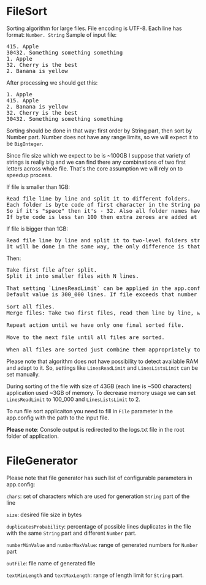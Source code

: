 # FileSort

Sorting algorithm for large files.
File encoding is UTF-8.
Each line has format: `Number. String`
Sample of input file:

<pre>415. Apple
30432. Something something something
1. Apple
32. Cherry is the best
2. Banana is yellow</pre>

After processing we should get this:

<pre>
1. Apple
415. Apple
2. Banana is yellow
32. Cherry is the best
30432. Something something something
</pre>

Sorting should be done in that way: first order by String part, then sort by Number part.
Number does not have any range limits, so we will expect it to be `BigInteger`.

Since file size which we expect to be is ~100GB I suppose that variety of strings is really big and we can find there any combinations of two first letters across whole file.
That's the core assumption we will rely on to speedup process.

If file is smaller than 1GB:

<pre>Read file line by line and split it to different folders. 
Each folder is byte code of first character in the String part of the line.
So if it's "space" then it's - 32. Also all folder names have 3 letters. 
If byte code is less tan 100 then extra zeroes are added at left: "032".
</pre>

If file is bigger than 1GB:

<pre>Read file line by line and split it to two-level folders structore. 
It will be done in the same way, the only difference is that we will use second char to create nested folder.
</pre>

Then:

<pre>
Take first file after split.
Split it into smaller files with N lines.

That setting `LinesReadLimit` can be applied in the app.config.
Default value is 300_000 lines. If file exceeds that number of lines we then split it to files with that number of lines.

Sort all files.
Merge files: Take two first files, read them line by line, write to the third temp file.

Repeat action until we have only one final sorted file.

Move to the next file until all files are sorted.

When all files are sorted just combine them appropriately to the order of folders.
</pre>

Please note that algorithm does not have possibility to detect available RAM and adapt to it.
So, settings like `LinesReadLimit` and `LinesListsLimit` can be set manually.

During sorting of the file with size of 43GB (each line is ~500 characters) application used ~3GB of memory.
To decrease memory usage we can set `LinesReadLimit` to 100_000 and `LinesListsLimit` to 2.

To run file sort applicaiton you need to fill in `File` parameter in the app.config with the path to the input file.

<b>Please note</b>: Console output is redirected to the logs.txt file in the root folder of application.

# FileGenerator

Please note that file generator has such list of configurable parameters in app.config:

`chars`: set of characters which are used for generation `String` part of the line

`size`: desired file size in bytes

`duplicatesProbability`: percentage of possible lines duplicates in the file with the same `String` part and different `Number` part.

`numberMinValue` and `numberMaxValue`: range of generated numbers for `Number` part

`outFile`: file name of generated file

`textMinLength` and `textMaxLength`: range of length limit for `String` part.
